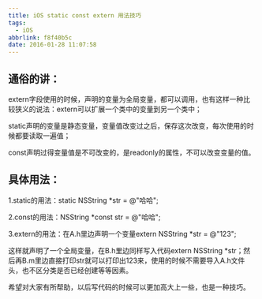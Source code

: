 ```yaml
---
title: iOS static const extern 用法技巧
tags:
  - iOS
abbrlink: f8f40b5c
date: 2016-01-28 11:07:58
---
```

## 通俗的讲：

extern字段使用的时候，声明的变量为全局变量，都可以调用，也有这样一种比较狭义的说法：extern可以扩展一个类中的变量到另一个类中；

static声明的变量是静态变量，变量值改变过之后，保存这次改变，每次使用的时候都要读取一遍值；

const声明过得变量值是不可改变的，是readonly的属性，不可以改变变量的值。<!--more-->

## 具体用法：

1.static的用法：static NSString *str = @"哈哈";

2.const的用法：NSString *const str = @"哈哈";

3.extern的用法：在A.h里边声明一个变量extern NSString *str = @"123";

 这样就声明了一个全局变量，在B.h里边同样写入代码extern NSString *str；然后再B.m里边直接打印str就可以打印出123来，使用的时候不需要导入A.h文件头，也不区分类是否已经创建等等因素。

 希望对大家有所帮助，以后写代码的时候可以更加高大上一些，也是一种技巧。
